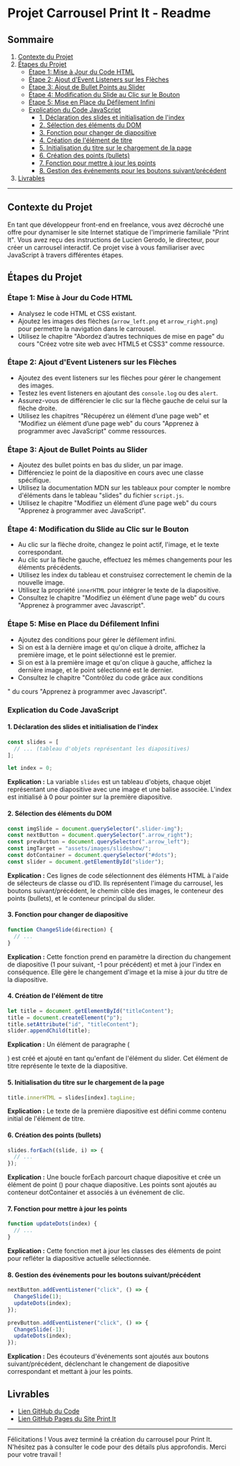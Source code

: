 # Projet Carrousel Print It - Readme

## Sommaire

1. [Contexte du Projet](#contexte-du-projet)
2. [Étapes du Projet](#étapes-du-projet)
    - [Étape 1: Mise à Jour du Code HTML](#étape-1-mise-à-jour-du-code-html)
    - [Étape 2: Ajout d'Event Listeners sur les Flèches](#étape-2-ajout-devent-listeners-sur-les-flèches)
    - [Étape 3: Ajout de Bullet Points au Slider](#étape-3-ajout-de-bullet-points-au-slider)
    - [Étape 4: Modification du Slide au Clic sur le Bouton](#étape-4-modification-du-slide-au-clic-sur-le-bouton)
    - [Étape 5: Mise en Place du Défilement Infini](#étape-5-mise-en-place-du-défilement-infini)
    - [Explication du Code JavaScript](#explication-du-code-javascript)
        - [1. Déclaration des slides et initialisation de l'index](#1-déclaration-des-slides-et-initialisation-de-lindex)
        - [2. Sélection des éléments du DOM](#2-sélection-des-éléments-du-dom)
        - [3. Fonction pour changer de diapositive](#3-fonction-pour-changer-de-diapositive)
        - [4. Création de l'élément de titre](#4-création-de-lélément-de-titre)
        - [5. Initialisation du titre sur le chargement de la page](#5-initialisation-du-titre-sur-le-chargement-de-la-page)
        - [6. Création des points (bullets)](#6-création-des-points-bullets)
        - [7. Fonction pour mettre à jour les points](#7-fonction-pour-mettre-à-jour-les-points)
        - [8. Gestion des événements pour les boutons suivant/précédent](#8-gestion-des-événements-pour-les-boutons-suivantprécédent)
3. [Livrables](#livrables)

---

## Contexte du Projet

En tant que développeur front-end en freelance, vous avez décroché une offre pour dynamiser le site Internet statique de l'imprimerie familiale "Print It". Vous avez reçu des instructions de Lucien Gerodo, le directeur, pour créer un carrousel interactif. Ce projet vise à vous familiariser avec JavaScript à travers différentes étapes.

## Étapes du Projet

### Étape 1: Mise à Jour du Code HTML

- Analysez le code HTML et CSS existant.
- Ajoutez les images des flèches (`arrow_left.png` et `arrow_right.png`) pour permettre la navigation dans le carrousel.
- Utilisez le chapitre "Abordez d’autres techniques de mise en page" du cours "Créez votre site web avec HTML5 et CSS3" comme ressource.

### Étape 2: Ajout d'Event Listeners sur les Flèches

- Ajoutez des event listeners sur les flèches pour gérer le changement des images.
- Testez les event listeners en ajoutant des `console.log` ou des `alert`.
- Assurez-vous de différencier le clic sur la flèche gauche de celui sur la flèche droite.
- Utilisez les chapitres "Récupérez un élément d’une page web" et "Modifiez un élément d’une page web" du cours "Apprenez à programmer avec JavaScript" comme ressources.

### Étape 3: Ajout de Bullet Points au Slider

- Ajoutez des bullet points en bas du slider, un par image.
- Différenciez le point de la diapositive en cours avec une classe spécifique.
- Utilisez la documentation MDN sur les tableaux pour compter le nombre d'éléments dans le tableau "slides" du fichier `script.js`.
- Utilisez le chapitre "Modifiez un élément d’une page web" du cours "Apprenez à programmer avec JavaScript".

### Étape 4: Modification du Slide au Clic sur le Bouton

- Au clic sur la flèche droite, changez le point actif, l'image, et le texte correspondant.
- Au clic sur la flèche gauche, effectuez les mêmes changements pour les éléments précédents.
- Utilisez les index du tableau et construisez correctement le chemin de la nouvelle image.
- Utilisez la propriété `innerHTML` pour intégrer le texte de la diapositive.
- Consultez le chapitre "Modifiez un élément d’une page web" du cours "Apprenez à programmer avec Javascript".

### Étape 5: Mise en Place du Défilement Infini

- Ajoutez des conditions pour gérer le défilement infini.
- Si on est à la dernière image et qu'on clique à droite, affichez la première image, et le point sélectionné est le premier.
- Si on est à la première image et qu'on clique à gauche, affichez la dernière image, et le point sélectionné est le dernier.
- Consultez le chapitre "Contrôlez du code grâce aux conditions

" du cours "Apprenez à programmer avec Javascript".

### Explication du Code JavaScript

#### 1. Déclaration des slides et initialisation de l'index

```javascript
const slides = [
  // ... (tableau d'objets représentant les diapositives)
];

let index = 0;
```

**Explication :** La variable `slides` est un tableau d'objets, chaque objet représentant une diapositive avec une image et une balise associée. L'index est initialisé à 0 pour pointer sur la première diapositive.

#### 2. Sélection des éléments du DOM

```javascript
const imgSlide = document.querySelector(".slider-img");
const nextButton = document.querySelector(".arrow_right");
const prevButton = document.querySelector(".arrow_left");
const imgTarget = "assets/images/slideshow/";
const dotContainer = document.querySelector("#dots");
const slider = document.getElementById("slider");
```

**Explication :** Ces lignes de code sélectionnent des éléments HTML à l'aide de sélecteurs de classe ou d'ID. Ils représentent l'image du carrousel, les boutons suivant/précédent, le chemin cible des images, le conteneur des points (bullets), et le conteneur principal du slider.

#### 3. Fonction pour changer de diapositive

```javascript
function ChangeSlide(direction) {
  // ...
}
```

**Explication :** Cette fonction prend en paramètre la direction du changement de diapositive (1 pour suivant, -1 pour précédent) et met à jour l'index en conséquence. Elle gère le changement d'image et la mise à jour du titre de la diapositive.

#### 4. Création de l'élément de titre

```javascript
let title = document.getElementById("titleContent");
title = document.createElement("p");
title.setAttribute("id", "titleContent");
slider.appendChild(title);
```

**Explication :** Un élément de paragraphe (<p>) est créé et ajouté en tant qu'enfant de l'élément du slider. Cet élément de titre représente le texte de la diapositive.

#### 5. Initialisation du titre sur le chargement de la page

```javascript
title.innerHTML = slides[index].tagLine;
```

**Explication :** Le texte de la première diapositive est défini comme contenu initial de l'élément de titre.

#### 6. Création des points (bullets)

```javascript
slides.forEach((slide, i) => {
  // ...
});
```

**Explication :** Une boucle forEach parcourt chaque diapositive et crée un élément de point (<span>) pour chaque diapositive. Les points sont ajoutés au conteneur dotContainer et associés à un événement de clic.

#### 7. Fonction pour mettre à jour les points

```javascript
function updateDots(index) {
  // ...
}
```

**Explication :** Cette fonction met à jour les classes des éléments de point pour refléter la diapositive actuelle sélectionnée.

#### 8. Gestion des événements pour les boutons suivant/précédent

```javascript
nextButton.addEventListener("click", () => {
  ChangeSlide(1);
  updateDots(index);
});

prevButton.addEventListener("click", () => {
  ChangeSlide(-1);
  updateDots(index);
});
```

**Explication :** Des écouteurs d'événements sont ajoutés aux boutons suivant/précédent, déclenchant le changement de diapositive correspondant et mettant à jour les points.

## Livrables

- [Lien GitHub du Code](lien_vers_votre_repo_github.txt)
- [Lien GitHub Pages du Site Print It](lien_vers_votre_github_pages.txt)

---

Félicitations ! Vous avez terminé la création du carrousel pour Print It. N'hésitez pas à consulter le code pour des détails plus approfondis. Merci pour votre travail !